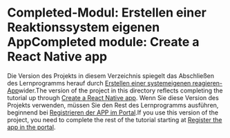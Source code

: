 # <a name="completed-module-create-a-react-native-app"></a><span data-ttu-id="510e0-101">Completed-Modul: Erstellen einer Reaktionssystem eigenen App</span><span class="sxs-lookup"><span data-stu-id="510e0-101">Completed module: Create a React Native app</span></span>

<span data-ttu-id="510e0-102">Die Version des Projekts in diesem Verzeichnis spiegelt das Abschließen des Lernprogramms herauf durch [Erstellen einer systemeigenen reagieren-App](https://docs.microsoft.com/graph/tutorials/react-native?tutorial-step=1)wider.</span><span class="sxs-lookup"><span data-stu-id="510e0-102">The version of the project in this directory reflects completing the tutorial up through [Create a React Native app](https://docs.microsoft.com/graph/tutorials/react-native?tutorial-step=1).</span></span> <span data-ttu-id="510e0-103">Wenn Sie diese Version des Projekts verwenden, müssen Sie den Rest des Lernprogramms ausführen, beginnend bei [Registrieren der APP im Portal](https://docs.microsoft.com/graph/tutorials/react-native?tutorial-step=2).</span><span class="sxs-lookup"><span data-stu-id="510e0-103">If you use this version of the project, you need to complete the rest of the tutorial starting at [Register the app in the portal](https://docs.microsoft.com/graph/tutorials/react-native?tutorial-step=2).</span></span>
